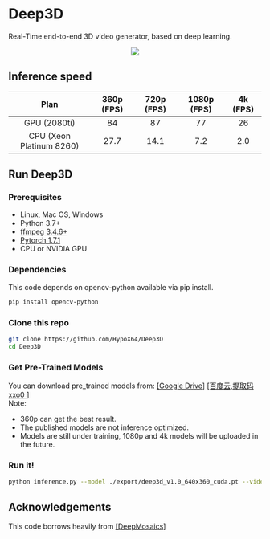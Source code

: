 # Deep3D
Real-Time end-to-end 3D video generator, based on deep learning.

<div align="center">
  <img src="./medias/wood_result_360p.gif"><br>
</div>

## Inference speed

|           Plan           | 360p (FPS) | 720p (FPS) | 1080p (FPS) | 4k (FPS) |
| :----------------------: | :--------: | :--------: | :---------: | :------: |
|       GPU (2080ti)       |     84     |     87     |     77      |    26    |
| CPU (Xeon Platinum 8260) |    27.7    |    14.1    |     7.2     |   2.0    |

## Run Deep3D
### Prerequisites
- Linux, Mac OS, Windows
- Python 3.7+
- [ffmpeg 3.4.6+](http://ffmpeg.org/)
- [Pytorch 1.7.1](https://pytorch.org/)
- CPU or NVIDIA GPU<br>

### Dependencies
This code depends on opencv-python available via pip install.
```bash
pip install opencv-python
```

### Clone this repo
```bash
git clone https://github.com/HypoX64/Deep3D
cd Deep3D
```

### Get Pre-Trained Models
You can download pre_trained models from:
[[Google Drive]](https://drive.google.com/drive/folders/1o-JRU9A38rHwoozHZNJDxKKAydgK_z04?usp=sharing) [[百度云,提取码xxo0 ]](https://pan.baidu.com/s/1Qml48TBI7_AC_d5oiZEAyQ) <br>
Note:
- 360p can get the best result.
- The published models are not inference optimized.
- Models are still under training, 1080p and 4k models will be uploaded in the future.


### Run it!
```bash
python inference.py --model ./export/deep3d_v1.0_640x360_cuda.pt --video ./medias/wood.mp4 --out ./result/wood.mp4
```


## Acknowledgements
This code borrows heavily from [[DeepMosaics]](https://github.com/HypoX64/DeepMosaics)